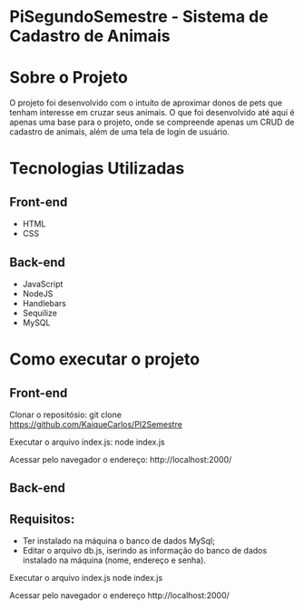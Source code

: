 # PiSegundoSemestre - Sistema de Cadastro de Animais

# Sobre o Projeto
O projeto foi desenvolvido com o intuíto de aproximar donos de pets que tenham interesse em cruzar seus animais.
O que foi desenvolvido até aqui é apenas uma base para o projeto, onde se compreende apenas um CRUD de cadastro de animais, além de uma tela de login de usuário.

# Tecnologias Utilizadas

## Front-end
 - HTML
 - CSS

## Back-end
 - JavaScript
 - NodeJS
 - Handlebars
 - Sequilize
 - MySQL

# Como executar o projeto

## Front-end
Clonar o repositósio:
git clone https://github.com/KaiqueCarlos/PI2Semestre

Executar o arquivo index.js: 
node index.js

Acessar pelo navegador o endereço: http://localhost:2000/

## Back-end
## Requisitos:
 - Ter instalado na máquina o banco de dados MySql;
 - Editar o arquivo db.js, iserindo as informação do banco de dados instalado na máquina (nome, endereço e senha).

Executar o arquivo index.js
node index.js

Acessar pelo navegador o endereço http://localhost:2000/






